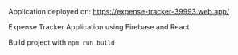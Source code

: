 Application deployed on: https://expense-tracker-39993.web.app/

Expense Tracker Application using Firebase and React

Build project with 
`npm run build`


